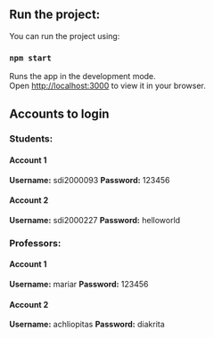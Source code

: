 ## Run the project:

You can run the project using:

### `npm start`

Runs the app in the development mode.\
Open [http://localhost:3000](http://localhost:3000) to view it in your browser.


## Accounts to login

### Students:
#### Account 1
**Username:** sdi2000093
**Password:** 123456

#### Account 2
**Username:** sdi2000227
**Password:** helloworld


### Professors:
#### Account 1
**Username:** mariar
**Password:** 123456

#### Account 2
**Username:** achliopitas
**Password:** diakrita